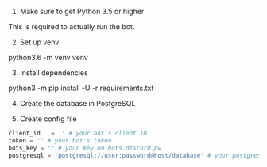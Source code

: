 1. Make sure to get Python 3.5 or higher

This is required to actually run the bot.

2. Set up venv

python3.6 -m venv venv

3. Install dependencies

python3 -m pip install -U -r requirements.txt

4. Create the database in PostgreSQL



5. Create config file

```python
client_id   = '' # your bot's client ID
token = '' # your bot's token
bots_key = '' # your key on bots.discord.pw
postgresql = 'postgresql://user:password@host/database' # your postgresql info from above
```